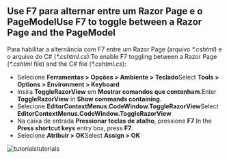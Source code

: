 <a name="f7"></a>
## <a name="use-f7-to-toggle-between-a-razor-page-and-the-pagemodel"></a><span data-ttu-id="f509f-101">Use F7 para alternar entre um Razor Page e o PageModel</span><span class="sxs-lookup"><span data-stu-id="f509f-101">Use F7 to toggle between a Razor Page and the PageModel</span></span>

<span data-ttu-id="f509f-102">Para habilitar a alternância com F7 entre um Razor Page (arquivo *\*.cshtml*) e o arquivo do C# (*\*.cshtml.cs*):</span><span class="sxs-lookup"><span data-stu-id="f509f-102">To enable F7 toggling between a Razor Page (*\*.cshtml* file) and the C# file (*\*.cshtml.cs*):</span></span>

* <span data-ttu-id="f509f-103">Selecione **Ferramentas > Opções > Ambiente > Teclado**</span><span class="sxs-lookup"><span data-stu-id="f509f-103">Select **Tools > Options > Environment > Keyboard**</span></span>
* <span data-ttu-id="f509f-104">Insira **ToggleRazorView** em **Mostrar comandos que contenham**.</span><span class="sxs-lookup"><span data-stu-id="f509f-104">Enter **ToggleRazorView** in **Show commands containing**.</span></span>
* <span data-ttu-id="f509f-105">Selecione **EditorContextMenus.CodeWindow.ToggleRazorView**</span><span class="sxs-lookup"><span data-stu-id="f509f-105">Select **EditorContextMenus.CodeWindow.ToggleRazorView**</span></span>
* <span data-ttu-id="f509f-106">Na caixa de entrada **Pressionar teclas de atalho**, pressione **F7**.</span><span class="sxs-lookup"><span data-stu-id="f509f-106">In the **Press shortcut keys** entry box, press **F7**.</span></span>
* <span data-ttu-id="f509f-107">Selecione **Atribuir > OK**</span><span class="sxs-lookup"><span data-stu-id="f509f-107">Select **Assign > OK**</span></span>

![<span data-ttu-id="f509f-108">tutoriais</span><span class="sxs-lookup"><span data-stu-id="f509f-108">tutorials</span></span> ](~/tutorials/razor-pages/razor-pages-start/_static/F7.png)
<!-- 
![preceding instructions](~/includes/RP/_static/F7.png)

![_static/F7.pngs](_static/F7.png)
-->
